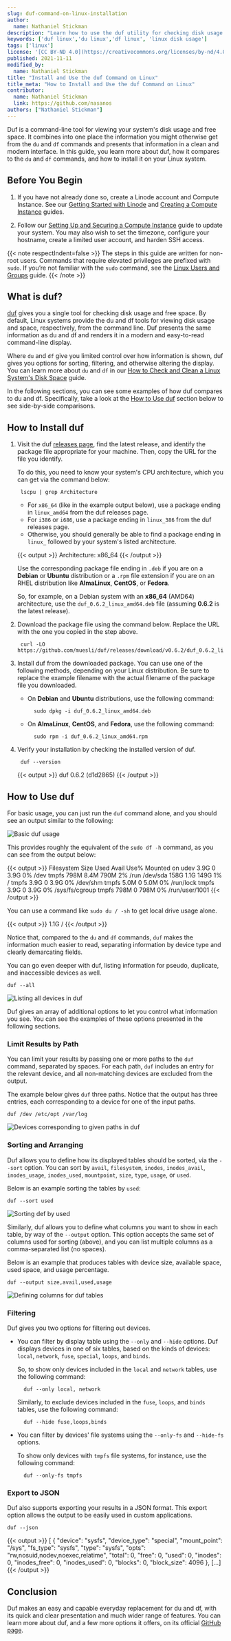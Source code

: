 ```yaml
---
slug: duf-command-on-linux-installation
author:
  name: Nathaniel Stickman
description: "Learn how to use the duf utility for checking disk usage and free space on your Linux system. With duf, you get a modern and more user-friendly alternative to both du and df."
keywords: ['duf linux','du linux','df linux', 'linux disk usage']
tags: ['linux']
license: '[CC BY-ND 4.0](https://creativecommons.org/licenses/by-nd/4.0)'
published: 2021-11-11
modified_by:
  name: Nathaniel Stickman
title: "Install and Use the duf Command on Linux"
title_meta: "How to Install and Use the duf Command on Linux"
contributor:
  name: Nathaniel Stickman
  link: https://github.com/nasanos
authors: ["Nathaniel Stickman"]
---
```


Duf is a command-line tool for viewing your system's disk usage and free space. It combines into one place the information you might otherwise get from the `du` and `df` commands and presents that information in a clean and modern interface. In this guide, you learn more about duf, how it compares to the `du` and `df` commands, and how to install it on your Linux system.

## Before You Begin

1.  If you have not already done so, create a Linode account and Compute Instance. See our [Getting Started with Linode](/docs/products/platform/get-started/) and [Creating a Compute Instance](/docs/products/compute/compute-instances/guides/create/) guides.

1.  Follow our [Setting Up and Securing a Compute Instance](/docs/products/compute/compute-instances/guides/set-up-and-secure/) guide to update your system. You may also wish to set the timezone, configure your hostname, create a limited user account, and harden SSH access.

{{< note respectIndent=false >}}
The steps in this guide are written for non-root users. Commands that require elevated privileges are prefixed with `sudo`. If you’re not familiar with the `sudo` command, see the [Linux Users and Groups](/docs/guides/linux-users-and-groups/) guide.
{{< /note >}}

## What is duf?

[duf](https://github.com/muesli/duf) gives you a single tool for checking disk usage and free space. By default, Linux systems provide the du and df tools for viewing disk usage and space, respectively, from the command line. Duf presents the same information as du and df and renders it in a modern and easy-to-read command-line display.

Where `du` and `df` give you limited control over how information is shown, duf gives you options for sorting, filtering, and otherwise altering the display. You can learn more about `du` and `df` in our [How to Check and Clean a Linux System's Disk Space](/docs/guides/check-and-clean-linux-disk-space/) guide.

In the following sections, you can see some examples of how duf compares to du and df. Specifically, take a look at the [How to Use duf](/docs/guides/duf-command-on-linux-installation/#how-to-use-duf) section below to see side-by-side comparisons.

## How to Install duf

1. Visit the duf [releases page](https://github.com/muesli/duf/releases), find the latest release, and identify the package file appropriate for your machine. Then, copy the URL for the file you identify.

    To do this, you need to know your system's CPU architecture, which you can get via the command below:

        lscpu | grep Architecture

    - For `x86_64` (like in the example output below), use a package ending in `linux_amd64` from the duf releases page.
    - For `i386` or `i686`, use a package ending in `linux_386` from the duf releases page.
    - Otherwise, you should generally be able to find a package ending in `linux_` followed by your system's listed architecture.

    {{< output >}}
Architecture:        x86_64
    {{< /output >}}

    Use the corresponding package file ending in `.deb` if you are on a **Debian** or **Ubuntu** distribution or a `.rpm` file extension if you are on an RHEL distribution like **AlmaLinux**, **CentOS**, or **Fedora**.

    So, for example, on a Debian system with an **x86_64** (AMD64) architecture, use the `duf_0.6.2_linux_amd64.deb` file (assuming **0.6.2** is the latest release).

1. Download the package file using the command below. Replace the URL with the one you copied in the step above.

        curl -LO https://github.com/muesli/duf/releases/download/v0.6.2/duf_0.6.2_linux_amd64.deb

1. Install duf from the downloaded package. You can use one of the following methods, depending on your Linux distribution. Be sure to replace the example filename with the actual filename of the package file you downloaded.

    - On **Debian** and **Ubuntu** distributions, use the following command:

            sudo dpkg -i duf_0.6.2_linux_amd64.deb

    - On **AlmaLinux**, **CentOS**, and **Fedora**, use the following command:

            sudo rpm -i duf_0.6.2_linux_amd64.rpm

1. Verify your installation by checking the installed version of duf.

        duf --version

    {{< output >}}
duf 0.6.2 (d1d2865)
    {{< /output >}}

## How to Use duf

For basic usage, you can just run the `duf` command alone, and you should see an output similar to the following:

![Basic duf usage](duf-basic.png)

This provides roughly the equivalent of the `sudo df -h` command, as you can see from the output below:

{{< output >}}
Filesystem      Size  Used Avail Use% Mounted on
udev            3.9G     0  3.9G   0% /dev
tmpfs           798M  8.4M  790M   2% /run
/dev/sda        158G  1.1G  149G   1% /
tmpfs           3.9G     0  3.9G   0% /dev/shm
tmpfs           5.0M     0  5.0M   0% /run/lock
tmpfs           3.9G     0  3.9G   0% /sys/fs/cgroup
tmpfs           798M     0  798M   0% /run/user/1001
{{< /output >}}

You can use a command like `sudo du / -sh` to get local drive usage alone.

{{< output >}}
1.1G	/
{{< /output >}}

Notice that, compared to the `du` and `df` commands, `duf` makes the information much easier to read, separating information by device type and clearly demarcating fields.

You can go even deeper with duf, listing information for pseudo, duplicate, and inaccessible devices as well.

    duf --all

![Listing all devices in duf](duf-all-devices.png)

Duf gives an array of additional options to let you control what information you see. You can see the examples of these options presented in the following sections.

### Limit Results by Path

You can limit your results by passing one or more paths to the `duf` command, separated by spaces. For each path, `duf` includes an entry for the relevant device, and all non-matching devices are excluded from the output.

The example below gives `duf` three paths. Notice that the output has three entries, each corresponding to a device for one of the input paths.

    duf /dev /etc/opt /var/log

![Devices corresponding to given paths in duf](duf-paths.png)

### Sorting and Arranging

Duf allows you to define how its displayed tables should be sorted, via the `--sort` option. You can sort by `avail`, `filesystem`, `inodes`, `inodes_avail`, `inodes_usage`, `inodes_used`, `mountpoint`, `size`, `type`, `usage`, or `used`.

Below is an example sorting the tables by `used`:

    duf --sort used

![Sorting def by used](duf-sort-used.png)

Similarly, duf allows you to define what columns you want to show in each table, by way of the `--output` option. This option accepts the same set of columns used for sorting (above), and you can list multiple columns as a comma-separated list (no spaces).

Below is an example that produces tables with device size, available space, used space, and usage percentage.

    duf --output size,avail,used,usage

![Defining columns for duf tables](duf-columns-size.png)

### Filtering

Duf gives you two options for filtering out devices.

- You can filter by display table using the `--only` and `--hide` options. Duf displays devices in one of six tables, based on the kinds of devices: `local`, `network`, `fuse`, `special`, `loops`, and `binds`.

    So, to show only devices included in the `local` and `network` tables, use the following command:

        duf --only local, network

    Similarly, to exclude devices included in the `fuse`, `loops`, and `binds` tables, use the following command:

        duf --hide fuse,loops,binds

- You can filter by devices' file systems using the `--only-fs` and `--hide-fs` options.

    To show only devices with `tmpfs` file systems, for instance, use the following command:

        duf --only-fs tmpfs

### Export to JSON

Duf also supports exporting your results in a JSON format. This export option allows the output to be easily used in custom applications.

    duf --json

{{< output >}}
[
 {
  "device": "sysfs",
  "device_type": "special",
  "mount_point": "/sys",
  "fs_type": "sysfs",
  "type": "sysfs",
  "opts": "rw,nosuid,nodev,noexec,relatime",
  "total": 0,
  "free": 0,
  "used": 0,
  "inodes": 0,
  "inodes_free": 0,
  "inodes_used": 0,
  "blocks": 0,
  "block_size": 4096
 },
 [...]
 {{< /output >}}

## Conclusion

Duf makes an easy and capable everyday replacement for du and df, with its quick and clear presentation and much wider range of features. You can learn more about duf, and a few more options it offers, on its official [GitHub page](https://github.com/muesli/duf).
